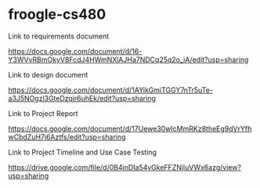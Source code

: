 # froogle-cs480

Link to requirements document

https://docs.google.com/document/d/16-Y3WVvRBmOkyV8FcdJ4HWmNXlAJHa7NDCq25q2o_iA/edit?usp=sharing

Link to design document

https://docs.google.com/document/d/1AYikGmiTGGY7nTr5uTe-a3J5NOgzl3GteDzqjr6uhEk/edit?usp=sharing

Link to Project Report

https://docs.google.com/document/d/17Uewe30wIcMmRKz8theEg9dVrYfhwCbdZuH7j6Aztfs/edit?usp=sharing

Link to Project Timeline and Use Case Testing

https://drive.google.com/file/d/0B4jnDIa54yGkeFFZNjluVWx6azg/view?usp=sharing